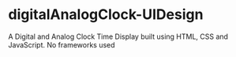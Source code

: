 # digitalAnalogClock-UIDesign
A Digital and Analog Clock Time Display built using HTML, CSS and JavaScript.
No frameworks used


